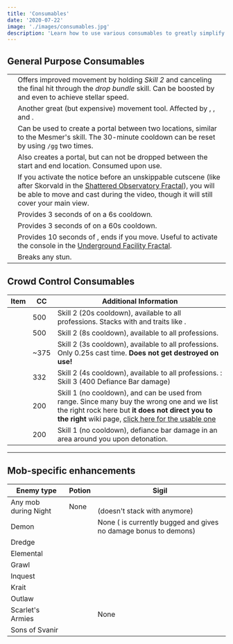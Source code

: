 ```yaml
---
title: 'Consumables'
date: '2020-07-22'
image: './images/consumables.jpg'
description: 'Learn how to use various consumables to greatly simplify otherwise challenging content.'
---
```


## General Purpose Consumables

|                    |                                                                                                                                                                                                                                                                              |
| ------------------ | ---------------------------------------------------------------------------------------------------------------------------------------------------------------------------------------------------------------------------------------------------------------------------- |
| <Item id="49940"/> | Offers improved movement by holding _Skill 2_ and canceling the final hit through the _drop bundle_ skill. Can be boosted by <Boon name="swiftness"/> and even <Effect name="superspeed"/> to achieve stellar speed.                                                        |
| <Item id="85244"/> | Another great (but expensive) movement tool. Affected by <Boon name="Swiftness"/>, <Effect name="Superspeed"/>, <Boon name="Alacrity"/> and <Boon name="Quickness"/>.                                                                                                                                  |
| <Item id="78978"/> | Can be used to create a portal between two locations, similar to the Mesmer's <Skill id="10197"/> skill. The 30-minute cooldown can be reset by using `/gg` two times.                                                                                                       |
| <Item id="44642"/> | Also creates a portal, but can not be dropped between the start and end location. Consumed upon use.                                                                                                                                                                         |
| <Item id="78786"/> | If you activate the notice before an unskippable cutscene (like after Skorvald in the [Shattered Observatory Fractal](/fractals/shattered-observatory)), you will be able to move and cast during the video, though it will still cover your main view. |
| <Item id="8764"/>  | Provides 3 seconds of <Effect name="stealth"/> on a 6s cooldown.                                                                                                                                                                                                             |
| <Item id="8801"/>  | Provides 3 seconds of <Effect name="stealth"/> on a 60s cooldown.                                                                                                                                                                                                            |
| <Item id="8686"/>  | Provides 10 seconds of <Effect name="stealth"/>, ends if you move. Useful to activate the console in the [Underground Facility Fractal](/fractals/underground-facility).                                                                                |
| <Item id="24"/>    | Breaks any stun.                                                                                   |

## Crowd Control Consumables

| Item                       | CC         | Additional Information                                                                                                                                                                                                                                    |
| -------------------------- | ---------- | --------------------------------------------------------------------------------------------------------------------------------------------------------------------------------------------------------------------------------------------------------- |
| <Item id="8664"/>     | 500        | Skill 2 (20s cooldown), available to all professions. Stacks with <Item id="24639"/> and traits like <Trait id="1070"/>.                                                                                    |
| <Item id="8783"/>     | 500        | Skill 2 (8s cooldown), available to all professions.                                                                                  |
| <Item id="8474"/>     | ~375       | Skill 2 (3s cooldown), available to all professions. Only 0.25s cast time. **Does not get destroyed on use!**                                                                                  |
| <Item id="8759"/>     | 332        | Skill 2 (4s cooldown), available to all professions. <Specialization name="Warrior"/>: Skill 3 (400 Defiance Bar damage)                                              |
| <Item id="8678"/>     | 200        | Skill 1 (no cooldown), and can be used from range. Since many buy the wrong one and we list the right rock here but **it does not direct you to the right** wiki page, [click here for the usable one]( https://wiki.guildwars2.com/wiki/Rock_(level_22))                                                                                                                                                                                       |
| <Item id="8732"/>     | 200        | Skill 1 (no cooldown), defiance bar damage in an area around you upon detonation.                                                                                                                                                                                                        |

---

## Mob-specific enhancements

| Enemy type           | Potion                                  | Sigil                                                                              |
| -------------------- | --------------------------------------- | ---------------------------------------------------------------------------------- |
| Any mob during Night | None                                    | <Item id="36053"/><br/>(doesn't stack with <Item id="36054" disableText/> anymore) |
| Demon                | <Item id="8886"/>                       | None (<Item id="24664" disableText/> is currently bugged and gives no damage bonus to demons)   |
| Dredge               | <Item id="8892"/>                       | <Item id="24684"/>                                                                 |
| Elemental            | <Item id="8885"/>                       | <Item id="24661"/>                                                                 |         
| Grawl                | <Item id="8890"/>                       | <Item id="24648"/>                                                                 |
| Inquest              | <Item id="8887"/>                       | <Item id="24672"/>                                                                 |
| Krait                | <Item id="8891"/>                       | <Item id="24658"/>                                                                 |
| Outlaw               | <Item id="8881"/>                       | <Item id="24678"/>                                                                 |
| Scarlet's Armies     | <Item id="50082"/>                      | None                                                                               |
| Sons of Svanir       | <Item id="8883"/>                       | <Item id="24667"/>                                                                 |
